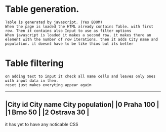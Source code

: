 # Table generation.
    Table is generated by javascript. (Yes BOOM)
    When the page is loaded the HTML already contains Table. with first row. Then it contains also Input to use as filter options
    When javascript is loaded it makes a second row. it makes there an element with the number of row iterations. then it adds City name and population. it doesnt have to be like thios but its better
# Table filtering
    on adding text to input it check all name cells and leaves only ones with input data in them.
    reset just makes everyting appear again

________________________________________
|City id	City name	City population|
|0	Praha	100                        |
|1	Brno	50                         |
|2	Ostrava	30                         |
----------------------------------------
it has yet to have any noticable CSS
